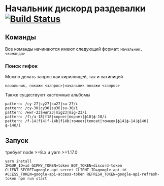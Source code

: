 # Начальник дискорд раздевалки [![Build Status](https://travis-ci.org/TehZarathustra/avsimach-discord.svg?branch=master)](https://travis-ci.org/TehZarathustra/avsimach-discord)

## Команды
Все команды начинаются имеют следующий формат: `Начальник, <команда>`

### Поиск гифок
Можно делать запрос как кириллицей, так и латиницей
```
начальник, покажи <запрос>|начальник покажи <запрос>
```
Также существуют кастомные альбомы
```
pattern: /су-27|су27|su27|su-27/i
pattern: /су-30|су30|su30|su-30/i
pattern: /миг-23|миг23|mig23|mig-23/i
pattern: /f\/a-18|f18|хорнет|порнет|ф18|ф-18/i
pattern: /f-14|f14|f-14b|f14b|томкет|tomcat|томкек|ф14|ф-14|ф14б|ф-14б/i
```


## Запуск
требует node >=8.x и yarn >=1.17.0

```
yarn install
IMGUR_ID=id GIPHY_TOKEN=token BOT_TOKEN=discord-token CLIENT_SECRET=google-api-secret CLIENT_ID=google-api-id ACCESS_TOKEN=google-api-access-token REFRESH_TOKEN=google-api-refresh-token npm run start
```
